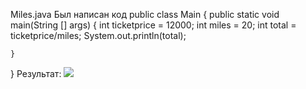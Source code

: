 Miles.java
Был написан код 
public class Main {
    public static void main(String [] args) {
        int ticketprice = 12000;
        int miles = 20;
        int total = ticketprice/miles;
        System.out.println(total);
        
    }
}
Результат: 
<img src="img/bottle-left.jpg">
